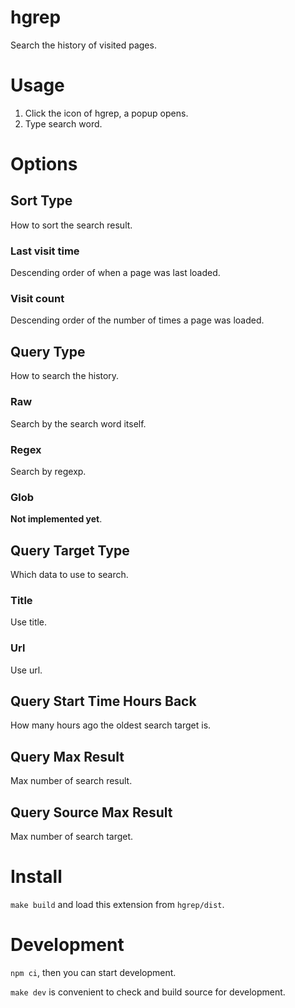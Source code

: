 # hgrep

Search the history of visited pages.

# Usage

1. Click the icon of hgrep, a popup opens.
2. Type search word.

# Options

## Sort Type

How to sort the search result.

### Last visit time

Descending order of when a page was last loaded.

### Visit count

Descending order of the number of times a page was loaded.

## Query Type

How to search the history.

### Raw

Search by the search word itself.

### Regex

Search by regexp.

### Glob

**Not implemented yet**.

## Query Target Type

Which data to use to search.

### Title

Use title.

### Url

Use url.

## Query Start Time Hours Back

How many hours ago the oldest search target is.

## Query Max Result

Max number of search result.

## Query Source Max Result

Max number of search target.

# Install

`make build` and load this extension from `hgrep/dist`.

# Development

`npm ci`, then you can start development.

`make dev` is convenient to check and build source for development.
